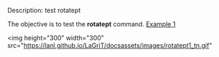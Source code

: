 
Description: test rotatept

The objective is to test the **rotatept** command.
[Example 1](description_rotatept.md)

<img height="300" width="300" src="https://lanl.github.io/LaGriT/docsassets/images/rotatept1_tn.gif"
